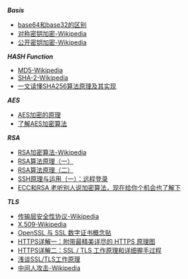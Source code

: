 ***Basis***

- [base64和base32的区别](https://segmentfault.com/a/1190000010857971)
- [对称密钥加密-Wikipedia](https://zh.wikipedia.org/wiki/%E5%B0%8D%E7%A8%B1%E5%AF%86%E9%91%B0%E5%8A%A0%E5%AF%86)
- [公开密钥加密-Wikipedia](https://zh.wikipedia.org/wiki/%E5%85%AC%E5%BC%80%E5%AF%86%E9%92%A5%E5%8A%A0%E5%AF%86)

***HASH Function***

- [MD5-Wikipedia](https://zh.wikipedia.org/wiki/MD5)
- [SHA-2-Wikipedia](https://zh.wikipedia.org/wiki/SHA-2)
- [一文读懂SHA256算法原理及其实现](https://zhuanlan.zhihu.com/p/94619052)

***AES***

- [AES加密的原理](https://www.cxyxiaowu.com/3239.html)
- [了解AES加密算法](https://justinyan.me/post/4356)

***RSA***

- [RSA加密算法-Wikipedia](https://zh.wikipedia.org/wiki/RSA%E5%8A%A0%E5%AF%86%E6%BC%94%E7%AE%97%E6%B3%95)
- [RSA算法原理（一）](https://www.ruanyifeng.com/blog/2013/06/rsa_algorithm_part_one.html)
- [RSA算法原理（二）](https://www.ruanyifeng.com/blog/2013/07/rsa_algorithm_part_two.html)
- [SSH原理与运用（一）：远程登录](https://www.ruanyifeng.com/blog/2011/12/ssh_remote_login.html)
- [ECC和RSA 老听别人说加密算法，现在给你个机会也了解下](https://zhuanlan.zhihu.com/p/27615345)

***TLS***

- [传输层安全性协议-Wikipedia](https://zh.wikipedia.org/wiki/%E5%82%B3%E8%BC%B8%E5%B1%A4%E5%AE%89%E5%85%A8%E6%80%A7%E5%8D%94%E5%AE%9A)
- [X.509-Wikipedia](https://zh.wikipedia.org/wiki/X.509)
- [OpenSSL 与 SSL 数字证书概念贴](https://segmentfault.com/a/1190000002568019)
- [HTTPS详解一：附带最精美详尽的 HTTPS 原理图](https://segmentfault.com/a/1190000021494676)
- [HTTPS详解二：SSL / TLS 工作原理和详细握手过程](https://segmentfault.com/a/1190000021559557)
- [浅谈SSL/TLS工作原理](https://zhuanlan.zhihu.com/p/36981565)
- [中间人攻击-Wikipedia](https://zh.wikipedia.org/wiki/%E4%B8%AD%E9%97%B4%E4%BA%BA%E6%94%BB%E5%87%BB)
